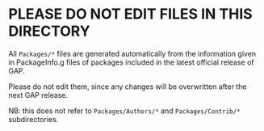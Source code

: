 # PLEASE DO NOT EDIT FILES IN THIS DIRECTORY

All `Packages/*` files are generated automatically from the information
given in PackageInfo.g files of packages included in the latest official
release of GAP. 

Please do not edit them, since any changes will be overwritten after
the next GAP release.

NB: this does not refer to `Packages/Authors/*` and `Packages/Contrib/*`
subdirectories. 
